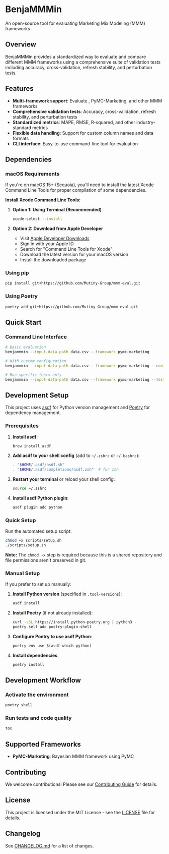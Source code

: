 # BenjaMMMin

An open-source tool for evaluating Marketing Mix Modeling (MMM) frameworks.

## Overview

BenjaMMMin provides a standardized way to evaluate and compare different MMM frameworks using a comprehensive suite of validation tests including accuracy, cross-validation, refresh stability, and perturbation tests.

## Features

- **Multi-framework support**: Evaluate , PyMC-Marketing, and other MMM frameworks
- **Comprehensive validation tests**: Accuracy, cross-validation, refresh stability, and perturbation tests
- **Standardized metrics**: MAPE, RMSE, R-squared, and other industry-standard metrics
- **Flexible data handling**: Support for custom column names and data formats
- **CLI interface**: Easy-to-use command-line tool for evaluation

## Dependencies

### macOS Requirements

If you're on macOS 15+ (Sequoia), you'll need to install the latest Xcode Command Line Tools for proper compilation of some dependencies.

**Install Xcode Command Line Tools:**

1. **Option 1: Using Terminal (Recommended)**

   ```bash
   xcode-select --install
   ```

1. **Option 2: Download from Apple Developer**

   - Visit [Apple Developer Downloads](https://developer.apple.com/download/all/)
   - Sign in with your Apple ID
   - Search for "Command Line Tools for Xcode"
   - Download the latest version for your macOS version
   - Install the downloaded package

### Using pip

```bash
pip install git+https://github.com/Mutiny-Group/mmm-eval.git
```

### Using Poetry

```bash
poetry add git+https://github.com/Mutiny-Group/mmm-eval.git
```

## Quick Start

### Command Line Interface

```bash
# Basic evaluation
benjammmin --input-data-path data.csv --framework pymc-marketing

# With custom configuration
benjammmin --input-data-path data.csv --framework pymc-marketing --config-path config.json --output-path results/

# Run specific tests only
benjammmin --input-data-path data.csv --framework pymc-marketing --test-names accuracy cross_validation
```

## Development Setup

This project uses [asdf](https://asdf-vm.com/) for Python version management and [Poetry](https://python-poetry.org/) for dependency management.

### Prerequisites

1. **Install asdf**:

   ```bash
   brew install asdf
   ```

1. **Add asdf to your shell config** (add to `~/.zshrc` or `~/.bashrc`):

   ```bash
   . "$HOME/.asdf/asdf.sh"
   . "$HOME/.asdf/completions/asdf.zsh"  # for zsh
   ```

1. **Restart your terminal** or reload your shell config:

   ```bash
   source ~/.zshrc
   ```

1. **Install asdf Python plugin**:

   ```bash
   asdf plugin add python
   ```

### Quick Setup

Run the automated setup script:

```bash
chmod +x scripts/setup.sh
./scripts/setup.sh
```

**Note:** The `chmod +x` step is required because this is a shared repository and file permissions aren't preserved in git.

### Manual Setup

If you prefer to set up manually:

1. **Install Python version** (specified in `.tool-versions`):

   ```bash
   asdf install
   ```

1. **Install Poetry** (if not already installed):

   ```bash
   curl -sSL https://install.python-poetry.org | python3 -
   poetry self add poetry-plugin-shell
   ```

1. **Configure Poetry to use asdf Python**:

   ```bash
   poetry env use $(asdf which python)
   ```

1. **Install dependencies**:

   ```bash
   poetry install
   ```

## Development Workflow

### Activate the environment

```bash
poetry shell
```

### Run tests and code quality

```bash
tox
```

## Supported Frameworks

- **PyMC-Marketing**: Bayesian MMM framework using PyMC

## Contributing

We welcome contributions! Please see our [Contributing Guide](CONTRIBUTING.md) for details.

## License

This project is licensed under the MIT License - see the [LICENSE](LICENSE) file for details.

## Changelog

See [CHANGELOG.md](CHANGELOG.md) for a list of changes.
